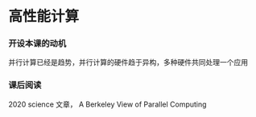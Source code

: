 # 高性能计算

### 开设本课的动机

并行计算已经是趋势，并行计算的硬件趋于异构，多种硬件共同处理一个应用

### 课后阅读

2020 science 文章， A Berkeley View of Parallel Computing

